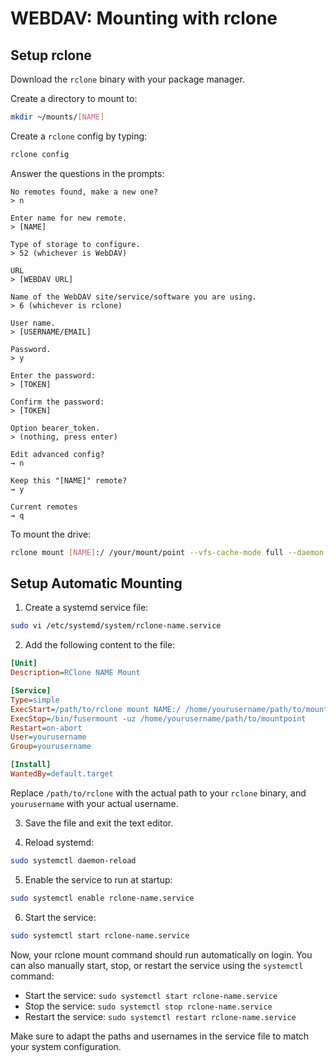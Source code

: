 # WEBDAV: Mounting with rclone

## Setup rclone

Download the `rclone` binary with your package manager.

Create a directory to mount to:

```bash
mkdir ~/mounts/[NAME]
```

Create a `rclone` config by typing:

```bash
rclone config
```

Answer the questions in the prompts:

```
No remotes found, make a new one?
> n

Enter name for new remote.
> [NAME]

Type of storage to configure.
> 52 (whichever is WebDAV)

URL
> [WEBDAV URL]

Name of the WebDAV site/service/software you are using.
> 6 (whichever is rclone)

User name.
> [USERNAME/EMAIL]

Password.
> y

Enter the password:
> [TOKEN]

Confirm the password:
> [TOKEN]

Option bearer_token.
> (nothing, press enter)

Edit advanced config?
→ n

Keep this "[NAME]" remote?
→ y

Current remotes
→ q
```
To mount the drive:
```bash
rclone mount [NAME]:/ /your/mount/point --vfs-cache-mode full --daemon
```
## Setup Automatic Mounting

1. Create a systemd service file:

```bash
sudo vi /etc/systemd/system/rclone-name.service
```

2. Add the following content to the file:

```ini
[Unit]
Description=RClone NAME Mount

[Service]
Type=simple
ExecStart=/path/to/rclone mount NAME:/ /home/yourusername/path/to/mountpoint --vfs-cache-mode full
ExecStop=/bin/fusermount -uz /home/yourusername/path/to/mountpoint
Restart=on-abort
User=yourusername
Group=yourusername

[Install]
WantedBy=default.target
```

Replace `/path/to/rclone` with the actual path to your `rclone` binary, and `yourusername` with your actual username.

3. Save the file and exit the text editor.

4. Reload systemd:

```bash
sudo systemctl daemon-reload
```

5. Enable the service to run at startup:

```bash
sudo systemctl enable rclone-name.service
```

6. Start the service:

```bash
sudo systemctl start rclone-name.service
```

Now, your rclone mount command should run automatically on login. You can also manually start, stop, or restart the service using the `systemctl` command:

- Start the service: `sudo systemctl start rclone-name.service`
- Stop the service: `sudo systemctl stop rclone-name.service`
- Restart the service: `sudo systemctl restart rclone-name.service`

Make sure to adapt the paths and usernames in the service file to match your system configuration.
